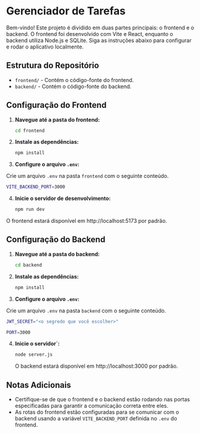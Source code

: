 # Gerenciador de Tarefas

Bem-vindo! Este projeto é dividido em duas partes principais: o frontend e o backend. O frontend foi desenvolvido com Vite e React, enquanto o backend utiliza Node.js e SQLite. Siga as instruções abaixo para configurar e rodar o aplicativo localmente.

## Estrutura do Repositório

- `frontend/` - Contém o código-fonte do frontend.
- `backend/` - Contém o código-fonte do backend.

## Configuração do Frontend

1. **Navegue até a pasta do frontend:**

   ```bash
   cd frontend
   ```

2. **Instale as dependências:**

   ```bash
   npm install
   ```

3. **Configure o arquivo `.env`:**

Crie um arquivo `.env` na pasta `frontend` com o seguinte conteúdo.

   ```bash
   VITE_BACKEND_PORT=3000 
   ```

4. **Inicie o servidor de desenvolvimento:**

   ```bash
   npm run dev
   ```

O frontend estará disponível em http://localhost:5173 por padrão.

## Configuração do Backend


1. **Navegue até a pasta do backend:**

   ```bash
   cd backend

2. **Instale as dependências:**

   ```bash
   npm install
   ```

3. **Configure o arquivo `.env`:**

Crie um arquivo `.env` na pasta `backend` com o seguinte conteúdo.

   ```bash
   JWT_SECRET="<o segredo que você escolher>"
   ```
   ```bash
   PORT=3000
   ```

4. **Inicie o servidor`:**

   ```bash
   node server.js
   ```
   
   O backend estará disponível em http://localhost:3000 por padrão.

## Notas Adicionais

- Certifique-se de que o frontend e o backend estão rodando nas portas especificadas para garantir a comunicação correta entre eles.
- As rotas do frontend estão configuradas para se comunicar com o backend usando a variável `VITE_BACKEND_PORT` definida no `.env` do frontend.
